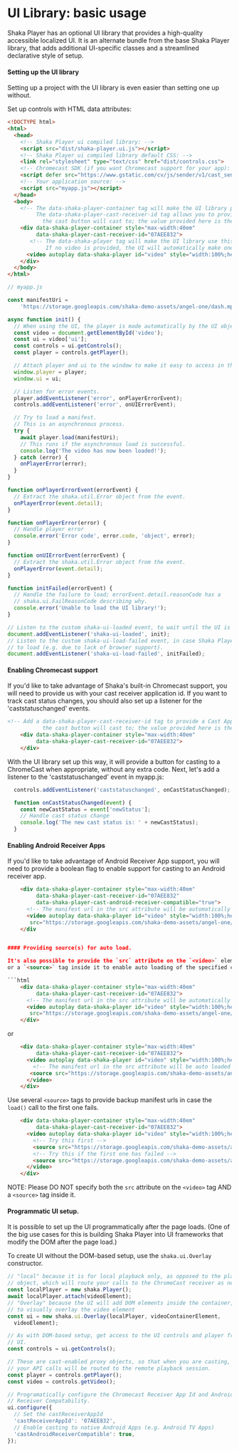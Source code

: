 # UI Library: basic usage

Shaka Player has an optional UI library that provides a high-quality accessible
localized UI. It is an alternate bundle from the base
Shaka Player library, that adds additional UI-specific classes and a streamlined
declarative style of setup.


#### Setting up the UI library

Setting up a project with the UI library is even easier than setting one up without.

Set up controls with HTML data attributes:

```html
<!DOCTYPE html>
<html>
  <head>
    <!-- Shaka Player ui compiled library: -->
    <script src="dist/shaka-player.ui.js"></script>
    <!-- Shaka Player ui compiled library default CSS: -->
    <link rel="stylesheet" type="text/css" href="dist/controls.css">
    <!-- Chromecast SDK (if you want Chromecast support for your app): -->
    <script defer src="https://www.gstatic.com/cv/js/sender/v1/cast_sender.js"></script>
    <!-- Your application source: -->
    <script src="myapp.js"></script>
  </head>
  <body>
    <!-- The data-shaka-player-container tag will make the UI library place the controls in this div.
         The data-shaka-player-cast-receiver-id tag allows you to provide a Cast Application ID that
           the cast button will cast to; the value provided here is the sample cast receiver. -->
    <div data-shaka-player-container style="max-width:40em"
         data-shaka-player-cast-receiver-id="07AEE832">
       <!-- The data-shaka-player tag will make the UI library use this video element.
            If no video is provided, the UI will automatically make one inside the container div. -->
      <video autoplay data-shaka-player id="video" style="width:100%;height:100%"></video>
    </div>
  </body>
</html>
```

```js
// myapp.js

const manifestUri =
    'https://storage.googleapis.com/shaka-demo-assets/angel-one/dash.mpd';

async function init() {
  // When using the UI, the player is made automatically by the UI object.
  const video = document.getElementById('video');
  const ui = video['ui'];
  const controls = ui.getControls();
  const player = controls.getPlayer();

  // Attach player and ui to the window to make it easy to access in the JS console.
  window.player = player;
  window.ui = ui;

  // Listen for error events.
  player.addEventListener('error', onPlayerErrorEvent);
  controls.addEventListener('error', onUIErrorEvent);

  // Try to load a manifest.
  // This is an asynchronous process.
  try {
    await player.load(manifestUri);
    // This runs if the asynchronous load is successful.
    console.log('The video has now been loaded!');
  } catch (error) {
    onPlayerError(error);
  }
}

function onPlayerErrorEvent(errorEvent) {
  // Extract the shaka.util.Error object from the event.
  onPlayerError(event.detail);
}

function onPlayerError(error) {
  // Handle player error
  console.error('Error code', error.code, 'object', error);
}

function onUIErrorEvent(errorEvent) {
  // Extract the shaka.util.Error object from the event.
  onPlayerError(event.detail);
}

function initFailed(errorEvent) {
  // Handle the failure to load; errorEvent.detail.reasonCode has a
  // shaka.ui.FailReasonCode describing why.
  console.error('Unable to load the UI library!');
}

// Listen to the custom shaka-ui-loaded event, to wait until the UI is loaded.
document.addEventListener('shaka-ui-loaded', init);
// Listen to the custom shaka-ui-load-failed event, in case Shaka Player fails
// to load (e.g. due to lack of browser support).
document.addEventListener('shaka-ui-load-failed', initFailed);
```


#### Enabling Chromecast support

If you'd like to take advantage of Shaka's built-in Chromecast support,
you will need to provide us with your cast receiver application id.
If you want to track cast status changes, you should also
set up a listener for the 'caststatuschanged' events.

```html
<!-- Add a data-shaka-player-cast-receiver-id tag to provide a Cast Application ID that
           the cast button will cast to; the value provided here is the sample cast receiver. -->
    <div data-shaka-player-container style="max-width:40em"
         data-shaka-player-cast-receiver-id="07AEE832">
    </div>
```

With the UI library set up this way, it will provide a button for casting to a
ChromeCast when appropriate, without any extra code.
Next, let's add a listener to the 'caststatuschanged' event in myapp.js:


```js
  controls.addEventListener('caststatuschanged', onCastStatusChanged);

  function onCastStatusChanged(event) {
    const newCastStatus = event['newStatus'];
    // Handle cast status change
    console.log('The new cast status is: ' + newCastStatus);
  }
```


#### Enabling Android Receiver Apps

If you'd like to take advantage of Android Receiver App support,
you will need to provide a boolean flag to enable support for
casting to an Android receiver app.

```html
    <div data-shaka-player-container style="max-width:40em"
         data-shaka-player-cast-receiver-id="07AEE832"
         data-shaka-player-cast-android-receiver-compatible="true">
      <!-- The manifest url in the src attribute will be automatically loaded -->
      <video autoplay data-shaka-player id="video" style="width:100%;height:100%"
       src="https://storage.googleapis.com/shaka-demo-assets/angel-one/dash.mpd"></video>
    </div


#### Providing source(s) for auto load.

It's also possible to provide the `src` attribute on the `<video>` element
or a `<source>` tag inside it to enable auto loading of the specified content.

```html
    <div data-shaka-player-container style="max-width:40em"
         data-shaka-player-cast-receiver-id="07AEE832">
      <!-- The manifest url in the src attribute will be automatically loaded -->
      <video autoplay data-shaka-player id="video" style="width:100%;height:100%"
       src="https://storage.googleapis.com/shaka-demo-assets/angel-one/dash.mpd"></video>
    </div>
```

or

```html
    <div data-shaka-player-container style="max-width:40em"
         data-shaka-player-cast-receiver-id="07AEE832">
      <video autoplay data-shaka-player id="video" style="width:100%;height:100%">
        <!-- The manifest url in the src attribute will be auto loaded -->
       <source src="https://storage.googleapis.com/shaka-demo-assets/angel-one/dash.mpd"/>
      </video>
    </div>
```

Use several `<source>` tags to provide backup manifest urls in case the `load()`
call to the first one fails.

```html
    <div data-shaka-player-container style="max-width:40em"
         data-shaka-player-cast-receiver-id="07AEE832">
      <video autoplay data-shaka-player id="video" style="width:100%;height:100%">
        <!-- Try this first -->
        <source src="https://storage.googleapis.com/shaka-demo-assets/angel-one/dash.mpd"/>
        <!-- Try this if the first one has failed -->
        <source src="https://storage.googleapis.com/shaka-demo-assets/angel-one-hls-apple/master.m3u8"/>
      </video>
    </div>
```

NOTE: Please DO NOT specify both the `src` attribute on the `<video>` tag AND
a `<source>` tag inside it.


#### Programmatic UI setup.
It is possible to set up the UI programmatically after the page loads.
(One of the big use cases for this is building Shaka Player into UI frameworks
that modify the DOM after the page load.)

To create UI without the DOM-based setup, use the `shaka.ui.Overlay`
constructor.

```js
// "local" because it is for local playback only, as opposed to the player proxy
// object, which will route your calls to the ChromeCast receiver as necessary.
const localPlayer = new shaka.Player();
await localPlayer.attach(videoElement);
// "Overlay" because the UI will add DOM elements inside the container,
// to visually overlay the video element
const ui = new shaka.ui.Overlay(localPlayer, videoContainerElement,
  videoElement);

// As with DOM-based setup, get access to the UI controls and player from the
// UI.
const controls = ui.getControls();

// These are cast-enabled proxy objects, so that when you are casting,
// your API calls will be routed to the remote playback session.
const player = controls.getPlayer();
const video = controls.getVideo();

// Programatically configure the Chromecast Receiver App Id and Android
// Receiver Compatability.
ui.configure({
  // Set the castReceiverAppId
  'castReceiverAppId': '07AEE832',
  // Enable casting to native Android Apps (e.g. Android TV Apps)
  'castAndroidReceiverCompatible': true,
});
```
